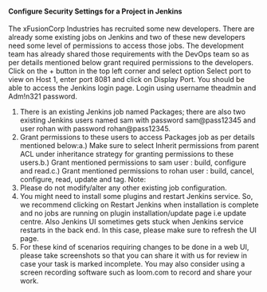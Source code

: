 #### Configure Security Settings for a Project in Jenkins

The xFusionCorp Industries has recruited some new developers. There are already some existing jobs on Jenkins and two of these new developers need some level of permissions to access those jobs. The development team has already shared those requirements with the DevOps team so as per details mentioned below grant required permissions to the developers.
Click on the + button in the top left corner and select option Select port to view on Host 1, enter port 8081 and click on Display Port. You should be able to access the Jenkins login page. Login using username theadmin and Adm!n321 password.
1. There is an existing Jenkins job named Packages; there are also two existing Jenkins users named sam with password sam@pass12345 and user rohan with password rohan@pass12345.
2. Grant permissions to these users to access Packages job as per details mentioned below:a.) Make sure to select Inherit permissions from parent ACL under inheritance strategy for granting permissions to these users.b.) Grant mentioned permissions to sam user : build, configure and read.c.) Grant mentioned permissions to rohan user : build, cancel, configure, read, update and tag.
Note:
1. Please do not modify/alter any other existing job configuration. 
2. You might need to install some plugins and restart Jenkins service. So, we recommend clicking on Restart Jenkins when installation is complete and no jobs are running on plugin installation/update page i.e update centre. Also Jenkins UI sometimes gets stuck when Jenkins service restarts in the back end. In this case, please make sure to refresh the UI page.
3. For these kind of scenarios requiring changes to be done in a web UI, please take screenshots so that you can share it with us for review in case your task is marked incomplete. You may also consider using a screen recording software such as loom.com to record and share your work.